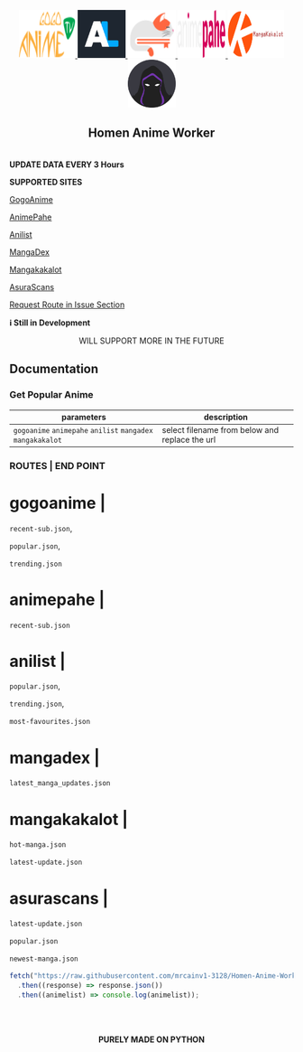 <p align="center">
  <a href="https://github.com/IamHomen/Anime-Worker">
    <img src="img/gogo.png" alt="Logo" width="100" height="85">
  </a>
<a href="https://github.com/IamHomen/Anime-Worker">
    <img src="img/anilist.png" alt="Logo" width="85" height="85">
  </a>
  <a href="https://github.com/IamHomen/Anime-Worker">
    <img src="img/mangadex.svg" alt="Logo" width="85" height="85">
  </a>
  <a href="https://github.com/IamHomen/Anime-Worker">
    <img src="img/animepahe.svg" alt="Logo" width="85" height="85">
  </a>
  <a href="https://github.com/IamHomen/Anime-Worker">
    <img src="img/mangakakalot.png" alt="Logo" width="100" height="85">
  </a>
   <a href="https://github.com/IamHomen/Anime-Worker">
    <img src="img/asura.png" alt="Logo" width="85" height="85">
  </a>
</p>
  <h2 align="center">Homen Anime Worker</h3>
<br>
<b>UPDATE DATA EVERY 3 Hours</b>

<strong>SUPPORTED SITES</strong>

[GogoAnime](https://https://anitaku.to/home.html)

[AnimePahe](https://animepahe.ru/)

[Anilist](https://anilist.co/)

[MangaDex](https://mangadex.org/)

[Mangakakalot](https://mangakakalot.com/)

[AsuraScans](https://asuratoon.com/)

[Request Route in Issue Section](https://github.com/IamHomen/Anime-Worker/issues)

<strong>ℹ️ Still in Development</strong>

<center>WILL SUPPORT MORE IN THE FUTURE</center>

## Documentation

### Get Popular Anime

| parameters   | description       |
| ------------ | ------------------- |
| `gogoanime` `animepahe` `anilist` `mangadex` `mangakakalot` | select filename from below and replace the url |

### ROUTES  |   END POINT
 # gogoanime |  
 
 `recent-sub.json`, 
 
 `popular.json`, 

 `trending.json`

 # animepahe |  
 `recent-sub.json`

 # anilist   |  
 
 `popular.json`, 
 
 `trending.json`,
 
 `most-favourites.json`

 # mangadex  | 

 `latest_manga_updates.json`

 # mangakakalot  | 

 `hot-manga.json`

 `latest-update.json`

  # asurascans  | 
  
 `latest-update.json`

 `popular.json`

 `newest-manga.json`
 

```js
fetch("https://raw.githubusercontent.com/mrcainv1-3128/Homen-Anime-Worker/main/anilist/trending.json")
  .then((response) => response.json())
  .then((animelist) => console.log(animelist));
```
<br>
<br>
<p align="center">
<strong>PURELY MADE ON PYTHON</strong>
</p>
<br>
